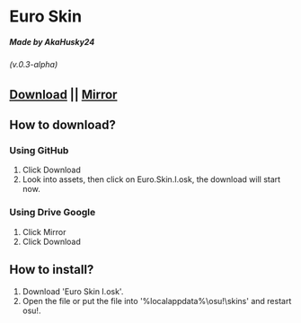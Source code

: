 # Euro Skin
##### Made by AkaHusky24
###### (v.0.3-alpha)
## [Download](https://github.com/AkaHusky24/Euro-Skin-osu/releases/latest) || [Mirror](https://drive.google.com/file/d/1PR7YvR67l_yL9KoK8KCUxGyTpwQ-BZw_/view?usp=sharing)

## How to download?
### Using GitHub
1. Click Download
2. Look into assets, then click on Euro.Skin.I.osk, the download will start now.
### Using Drive Google
1. Click Mirror
2. Click Download

## How to install?
1. Download 'Euro Skin I.osk'.
2. Open the file or put the file into '%localappdata%\osu!\skins\' and restart osu!.
